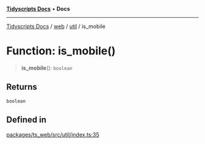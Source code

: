 [**Tidyscripts Docs**](../../../../../README.md) • **Docs**

***

[Tidyscripts Docs](../../../../../globals.md) / [web](../../../README.md) / [util](../README.md) / is\_mobile

# Function: is\_mobile()

> **is\_mobile**(): `boolean`

## Returns

`boolean`

## Defined in

[packages/ts\_web/src/util/index.ts:35](https://github.com/sheunaluko/tidyscripts/blob/master/packages/ts_web/src/util/index.ts#L35)
